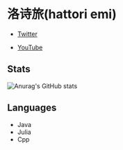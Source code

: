 # 洛诗旅(hattori emi)

- [Twitter](https://twitter.com/hattori_emi61)

- [YouTube](https://youtube.com/channel/UC2mICe2PT6zs1pVG0jz-CvQ)

## Stats

![Anurag's GitHub stats](https://github-readme-stats.vercel.app/api?username=hattori-emi&show_icons=true&theme=cobalt)

## Languages

- Java
- Julia
- Cpp
